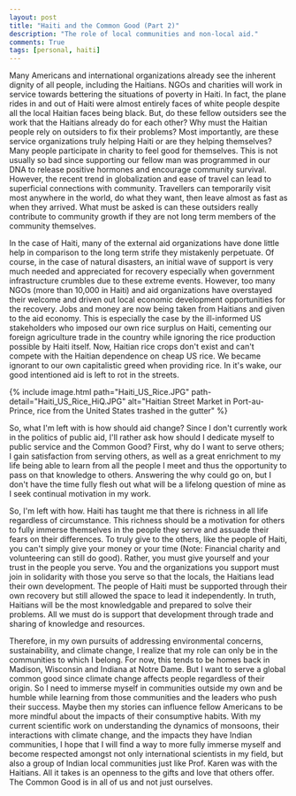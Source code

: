 ```yaml
---
layout: post
title: "Haiti and the Common Good (Part 2)"
description: "The role of local communities and non-local aid."
comments: True
tags: [personal, haiti]
---
```


Many Americans and international organizations already see the inherent dignity of all people, including the Haitians. NGOs and charities will work in service towards bettering the situations of poverty in Haiti. In fact, the plane rides in and out of Haiti were almost entirely faces of white people despite all the local Haitian faces being black. But, do these fellow outsiders see the work that the Haitians already do for each other? Why must the Haitian people rely on outsiders to fix their problems? Most importantly, are these service organizations truly helping Haiti or are they helping themselves? Many people participate in charity to feel good for themselves. This is not usually so bad since supporting our fellow man was programmed in our DNA to release positive hormones and encourage community survival. However, the recent trend in globalization and ease of travel can lead to superficial connections with community. Travellers can temporarily visit most anywhere in the world, do what they want, then leave almost as fast as when they arrived. What must be asked is can these outsiders really contribute to community growth if they are not long term members of the community themselves.

In the case of Haiti, many of the external aid organizations have done little help in comparison to the long term strife they mistakenly perpetuate. Of course, in the case of natural disasters, an initial wave of support is very much needed and appreciated for recovery especially when government infrastructure crumbles due to these extreme events. However, too many NGOs (more than 10,000 in Haiti) and aid organizations have overstayed their welcome and driven out local economic development opportunities for the recovery. Jobs and money are now being taken from Haitians and given to the aid economy. This is especially the case by the ill-informed US stakeholders who imposed our own rice surplus on Haiti, cementing our foreign agriculture trade in the country while ignoring the rice production possible by Haiti itself. Now, Haitian rice crops don't exist and can't compete with the Haitian dependence on cheap US rice. We became ignorant to our own capitalistic greed when providing rice. In it's wake, our good intentioned aid is left to rot in the streets.

{% include image.html path="Haiti_US_Rice.JPG" path-detail="Haiti_US_Rice_HiQ.JPG" alt="Haitian Street Market in Port-au-Prince, rice from the United States trashed in the gutter" %}

So, what I'm left with is how should aid change? Since I don't currently work in the politics of public aid, I'll rather ask how should I dedicate myself to public service and the Common Good? First, why do I want to serve others; I gain satisfaction from serving others, as well as a great enrichment to my life being able to learn from all the people I meet and thus the opportunity to pass on that knowledge to others. Answering the why could go on, but I don't have the time fully flesh out what will be a lifelong question of mine as I seek continual motivation in my work.

So, I'm left with how. Haiti has taught me that there is richness in all life regardless of circumstance. This richness should be a motivation for others to fully immerse themselves in the people they serve and assuade their fears on their differences. To truly give to the others, like the people of Haiti, you can't simply give your money or your time (Note: Financial charity and volunteering can still do good). Rather, you must give yourself and your trust in the people you serve. You and the organizations you support must join in solidarity with those you serve so that the locals, the Haitians lead their own development. The people of Haiti must be supported through their own recovery but still allowed the space to lead it independently. In truth, Haitians will be the most knowledgable and prepared to solve their problems. All we must do is support that development through trade and sharing of knowledge and resources.

Therefore, in my own pursuits of addressing environmental concerns, sustainability, and climate change, I realize that my role can only be in the communities to which I belong. For now, this tends to be homes back in Madison, Wisconsin and Indiana at Notre Dame. But I want to serve a global common good since climate change affects people regardless of their origin. So I need to immerse myself in communities outside my own and be humble while learning from those communities and the leaders who push their success. Maybe then my stories can influence fellow Americans to be more mindful about the impacts of their consumptive habits. With my current scientific work on understanding the dynamics of monsoons, their interactions with climate change, and the impacts they have Indian communities, I hope that I will find a way to more fully immerse myself and become respected amongst not only international scientists in my field, but also a group of Indian local communities just like Prof. Karen was with the Haitians. All it takes is an openness to the gifts and love that others offer. The Common Good is in all of us and not just ourselves.